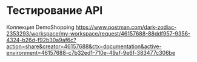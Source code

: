 # Тестирование API

Коллекция DemoShopping 
https://www.postman.com/dark-zodiac-2353293/workspace/my-workspace/request/46157688-88ddf957-9356-4324-b26d-f92b30a9af6c?action=share&creator=46157688&ctx=documentation&active-environment=46157688-c7b32ed1-710e-49af-9e6f-383477c306be
